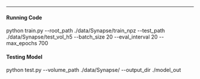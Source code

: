 ***
#### Running Code
python train.py --root_path ./data/Synapse/train_npz --test_path ./data/Synapse/test_vol_h5 --batch_size 20 --eval_interval 20 --max_epochs 700


#### Testing Model
python test.py --volume_path ./data/Synapse/ --output_dir ./model_out